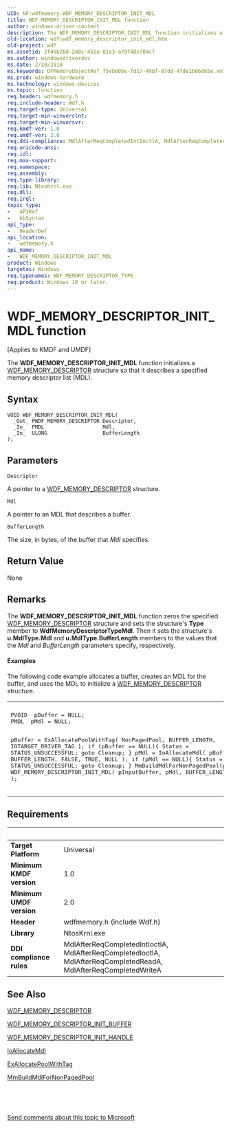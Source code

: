 ```yaml
---
UID: NF:wdfmemory.WDF_MEMORY_DESCRIPTOR_INIT_MDL
title: WDF_MEMORY_DESCRIPTOR_INIT_MDL function
author: windows-driver-content
description: The WDF_MEMORY_DESCRIPTOR_INIT_MDL function initializes a WDF_MEMORY_DESCRIPTOR structure so that it describes a specified memory descriptor list (MDL).
old-location: wdf\wdf_memory_descriptor_init_mdl.htm
old-project: wdf
ms.assetid: 2f46b268-2d8c-455a-81e3-a79f48e704c7
ms.author: windowsdriverdev
ms.date: 2/20/2018
ms.keywords: DFMemoryObjectRef_f5eb00be-fd17-49bf-87dd-4fde1b06d65e.xml, WDF_MEMORY_DESCRIPTOR_INIT_MDL, WDF_MEMORY_DESCRIPTOR_INIT_MDL function, kmdf.wdf_memory_descriptor_init_mdl, wdf.wdf_memory_descriptor_init_mdl, wdfmemory/WDF_MEMORY_DESCRIPTOR_INIT_MDL
ms.prod: windows-hardware
ms.technology: windows-devices
ms.topic: function
req.header: wdfmemory.h
req.include-header: Wdf.h
req.target-type: Universal
req.target-min-winverclnt: 
req.target-min-winversvr: 
req.kmdf-ver: 1.0
req.umdf-ver: 2.0
req.ddi-compliance: MdlAfterReqCompletedIntIoctlA, MdlAfterReqCompletedIoctlA, MdlAfterReqCompletedReadA, MdlAfterReqCompletedWriteA
req.unicode-ansi: 
req.idl: 
req.max-support: 
req.namespace: 
req.assembly: 
req.type-library: 
req.lib: NtosKrnl.exe
req.dll: 
req.irql: 
topic_type:
-	APIRef
-	kbSyntax
api_type:
-	HeaderDef
api_location:
-	wdfmemory.h
api_name:
-	WDF_MEMORY_DESCRIPTOR_INIT_MDL
product: Windows
targetos: Windows
req.typenames: WDF_MEMORY_DESCRIPTOR_TYPE
req.product: Windows 10 or later.
---
```



# WDF_MEMORY_DESCRIPTOR_INIT_MDL function
<p class="CCE_Message">[Applies to KMDF and UMDF]

The <b>WDF_MEMORY_DESCRIPTOR_INIT_MDL</b> function initializes a <a href="..\wdfmemory\ns-wdfmemory-_wdf_memory_descriptor.md">WDF_MEMORY_DESCRIPTOR</a> structure so that it describes a specified memory descriptor list (MDL).

## Syntax

````
VOID WDF_MEMORY_DESCRIPTOR_INIT_MDL(
  _Out_ PWDF_MEMORY_DESCRIPTOR Descriptor,
  _In_  PMDL                   Mdl,
  _In_  ULONG                  BufferLength
);
````

## Parameters

`Descriptor`

A pointer to a <a href="..\wdfmemory\ns-wdfmemory-_wdf_memory_descriptor.md">WDF_MEMORY_DESCRIPTOR</a> structure.

`Mdl`

A pointer to an MDL that describes a buffer.

`BufferLength`

The size, in bytes, of the buffer that <i>Mdl</i> specifies.


## Return Value

None

## Remarks

The <b>WDF_MEMORY_DESCRIPTOR_INIT_MDL</b> function zeros the specified <a href="..\wdfmemory\ns-wdfmemory-_wdf_memory_descriptor.md">WDF_MEMORY_DESCRIPTOR</a> structure and sets the structure's <b>Type</b> member to <b>WdfMemoryDescriptorTypeMdl</b>. Then it sets the structure's <b>u.MdlType.Mdl</b> and <b>u.MdlType.BufferLength</b> members to the values that the <i>Mdl</i> and <i>BufferLength</i> parameters specify, respectively.


#### Examples

The following code example allocates a buffer, creates an MDL for the buffer, and uses the MDL to initialize a <a href="..\wdfmemory\ns-wdfmemory-_wdf_memory_descriptor.md">WDF_MEMORY_DESCRIPTOR</a> structure.

<div class="code"><span codelanguage=""><table>
<tr>
<th></th>
</tr>
<tr>
<td>
<pre>PVOID  pBuffer = NULL;
PMDL  pMdl = NULL;

pBuffer = ExAllocatePoolWithTag(
                                NonPagedPool, 
                                BUFFER_LENGTH, 
                                IOTARGET_DRIVER_TAG
                                );
if (pBuffer == NULL){
    Status = STATUS_UNSUCCESSFUL;
    goto Cleanup;
}
pMdl = IoAllocateMdl(
                     pBuffer,
                     BUFFER_LENGTH,
                     FALSE,
                     TRUE,
                     NULL
                     );
if (pMdl == NULL){
    Status = STATUS_UNSUCCESSFUL;
    goto Cleanup;
}
MmBuildMdlForNonPagedPool(pMdl);
WDF_MEMORY_DESCRIPTOR_INIT_MDL(
                               pInputBuffer,
                               pMdl,
                               BUFFER_LENGTH
                               );</pre>
</td>
</tr>
</table></span></div>

## Requirements
| &nbsp; | &nbsp; |
| ---- |:---- |
| **Target Platform** | Universal |
| **Minimum KMDF version** | 1.0 |
| **Minimum UMDF version** | 2.0 |
| **Header** | wdfmemory.h (include Wdf.h) |
| **Library** | NtosKrnl.exe |
| **DDI compliance rules** | MdlAfterReqCompletedIntIoctlA, MdlAfterReqCompletedIoctlA, MdlAfterReqCompletedReadA, MdlAfterReqCompletedWriteA |

## See Also

<a href="..\wdfmemory\ns-wdfmemory-_wdf_memory_descriptor.md">WDF_MEMORY_DESCRIPTOR</a>



<a href="..\wdfmemory\nf-wdfmemory-wdf_memory_descriptor_init_buffer.md">WDF_MEMORY_DESCRIPTOR_INIT_BUFFER</a>



<a href="..\wdfmemory\nf-wdfmemory-wdf_memory_descriptor_init_handle.md">WDF_MEMORY_DESCRIPTOR_INIT_HANDLE</a>



<a href="..\wdm\nf-wdm-ioallocatemdl.md">IoAllocateMdl</a>



<a href="..\wdm\nf-wdm-exallocatepoolwithtag.md">ExAllocatePoolWithTag</a>



<a href="..\wdm\nf-wdm-mmbuildmdlfornonpagedpool.md">MmBuildMdlForNonPagedPool</a>



 

 

<a href="mailto:wsddocfb@microsoft.com?subject=Documentation%20feedback [wdf\wdf]:%20WDF_MEMORY_DESCRIPTOR_INIT_MDL function%20 RELEASE:%20(2/20/2018)&amp;body=%0A%0APRIVACY STATEMENT%0A%0AWe use your feedback to improve the documentation. We don't use your email address for any other purpose, and we'll remove your email address from our system after the issue that you're reporting is fixed. While we're working to fix this issue, we might send you an email message to ask for more info. Later, we might also send you an email message to let you know that we've addressed your feedback.%0A%0AFor more info about Microsoft's privacy policy, see http://privacy.microsoft.com/en-us/default.aspx." title="Send comments about this topic to Microsoft">Send comments about this topic to Microsoft</a>